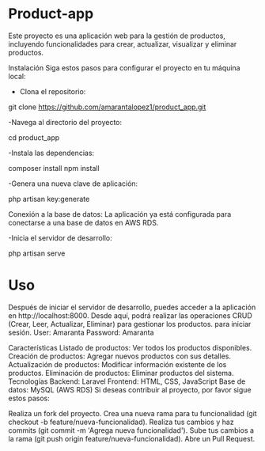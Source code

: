 <H1>Product-app</H1>
Este proyecto es una aplicación web para la gestión de productos, incluyendo funcionalidades para crear, actualizar, visualizar y eliminar productos.

Instalación
Siga estos pasos para configurar el proyecto en tu máquina local:

- Clona el repositorio:

git clone https://github.com/amarantalopez1/product_app.git

-Navega al directorio del proyecto:

cd product_app

-Instala las dependencias:

composer install
npm install

-Genera una nueva clave de aplicación:

php artisan key:generate

Conexión a la base de datos: La aplicación ya está configurada para conectarse a una base de datos en AWS RDS.

-Inicia el servidor de desarrollo:

php artisan serve

<H1>Uso</H1>
Después de iniciar el servidor de desarrollo, puedes acceder a la aplicación en http://localhost:8000. Desde aquí, podrá realizar las operaciones CRUD (Crear, Leer, Actualizar, Eliminar) para gestionar los productos.
para iniciar sesión.
User: Amaranta
Password: Amaranta

Características
Listado de productos: Ver todos los productos disponibles.
Creación de productos: Agregar nuevos productos con sus detalles.
Actualización de productos: Modificar información existente de los productos.
Eliminación de productos: Eliminar productos del sistema.
Tecnologías
Backend: Laravel
Frontend: HTML, CSS, JavaScript
Base de datos: MySQL (AWS RDS)
Si deseas contribuir al proyecto, por favor sigue estos pasos:

Realiza un fork del proyecto.
Crea una nueva rama para tu funcionalidad (git checkout -b feature/nueva-funcionalidad).
Realiza tus cambios y haz commits (git commit -m 'Agrega nueva funcionalidad').
Sube tus cambios a la rama (git push origin feature/nueva-funcionalidad).
Abre un Pull Request.
